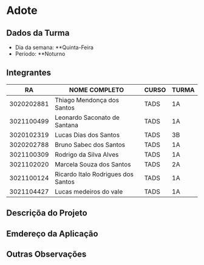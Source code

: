 #  Adote
 
## Dados da Turma
* Dia da semana: **Quinta-Feira
* Período: **Noturno

## Integrantes
| RA         | NOME COMPLETO                        | CURSO | TURMA |
|------------|--------------------------------------|-------|-------|
| 3020202881 | Thiago Mendonça dos Santos           | TADS  | 1A    |
| 3021100499 | Leonardo Saconato de Santana         | TADS  | 1A    |
| 3020102319 | Lucas Dias dos Santos                | TADS  | 3B    |
| 3020202788 | Bruno Sabec dos Santos               | TADS  | 1A    |
| 3021100309 | Rodrigo da Silva Alves               | TADS  | 1A    |
| 3021102020 | Marcela Souza dos Santos             | TADS  | 2A    |
| 3021100124 | Ricardo Italo Rodrigues dos Santos   | TADS  | 1A    |
| 3021104427 | Lucas medeiros do vale               | TADS  | 1A    |


## Descriçõa do Projeto



## Emdereço da Aplicação


## Outras Observações 